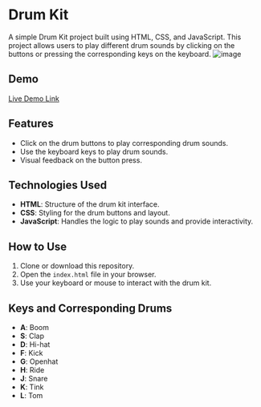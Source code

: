 # Drum Kit

A simple Drum Kit project built using HTML, CSS, and JavaScript. This project allows users to play different drum sounds by clicking on the buttons or pressing the corresponding keys on the keyboard.
![image](https://github.com/user-attachments/assets/92903e42-92cf-4a80-944d-8d817b04ec05)

## Demo

[Live Demo Link](https://demirfirat.github.io/JavaScript-Drum-Kit/)

## Features

- Click on the drum buttons to play corresponding drum sounds.
- Use the keyboard keys to play drum sounds.
- Visual feedback on the button press.

## Technologies Used

- **HTML**: Structure of the drum kit interface.
- **CSS**: Styling for the drum buttons and layout.
- **JavaScript**: Handles the logic to play sounds and provide interactivity.

## How to Use

1. Clone or download this repository.
2. Open the `index.html` file in your browser.
3. Use your keyboard or mouse to interact with the drum kit.

## Keys and Corresponding Drums

- **A**: Boom
- **S**: Clap
- **D**: Hi-hat
- **F**: Kick
- **G**: Openhat
- **H**: Ride
- **J**: Snare
- **K**: Tink
- **L**: Tom

